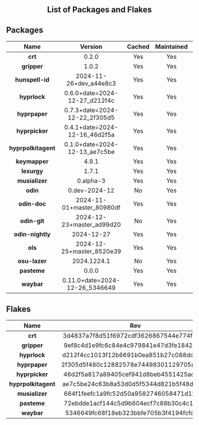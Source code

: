 <!--- This list was auto-generated. DO NOT edit this file manually. -->

<h2 align="center">List of Packages and Flakes</h2>

## Packages

| **Name** | **Version** | **Cached** | **Maintained** | **Homepage** |
| :-: | :-: | :-: | :-: | :-: |
| **crt** | 0.2.0 | Yes | Yes | [🌐](https://github.com/spitulax/crt) |
| **gripper** | 1.0.2 | Yes | Yes | [🌐](https://github.com/spitulax/gripper) |
| **hunspell-id** | 2024-11-26+dev_a44e8c3 | Yes | Yes | [🌐](https://github.com/shuLhan/hunspell-id) |
| **hyprlock** | 0.6.0+date=2024-12-27_d212f4c | Yes | Yes | [🌐](https://github.com/hyprwm/hyprlock) |
| **hyprpaper** | 0.7.3+date=2024-12-22_2f305d5 | Yes | Yes | [🌐](https://github.com/hyprwm/hyprpaper) |
| **hyprpicker** | 0.4.1+date=2024-12-16_46d2f5a | Yes | Yes | [🌐](https://github.com/hyprwm/hyprpicker) |
| **hyprpolkitagent** | 0.1.0+date=2024-12-13_ae7c5be | Yes | Yes | [🌐](https://github.com/hyprwm/hyprpolkitagent) |
| **keymapper** | 4.9.1 | Yes | Yes | [🌐](https://github.com/houmain/keymapper) |
| **lexurgy** | 1.7.1 | Yes | Yes | [🌐](https://github.com/def-gthill/lexurgy) |
| **musializer** | 0.alpha-3 | Yes | Yes | [🌐](https://github.com/tsoding/musializer) |
| **odin** | 0.dev-2024-12 | No | Yes | [🌐](https://odin-lang.org/) |
| **odin-doc** | 2024-11-01+master_80980df | Yes | Yes | [🌐](https://github.com/odin-lang/pkg.odin-lang.org) |
| **odin-git** | 2024-12-23+master_ad99d20 | No | Yes | [🌐](https://odin-lang.org/) |
| **odin-nightly** | 2024-12-27 | Yes | Yes | [🌐](https://odin-lang.org/) |
| **ols** | 2024-12-25+master_8520e39 | Yes | Yes | [🌐](https://github.com/DanielGavin/ols) |
| **osu-lazer** | 2024.1224.1 | No | Yes | [🌐](https://osu.ppy.sh) |
| **pasteme** | 0.0.0 | Yes | Yes | [🌐](https://github.com/spitulax/pasteme) |
| **waybar** | 0.11.0+date=2024-12-26_5346649 | Yes | Yes | [🌐](https://github.com/alexays/waybar) |

## Flakes

| **Name** | **Rev** | **Maintained** | **Homepage** |
| :-: | :-: | :-: | :-: |
| **crt** | 3d4837a7f8d51f6972cdf3626867544e774f1965 | Yes | [🌐](https://github.com/spitulax/crt) |
| **gripper** | 9ef8c4d1e9fc6c84e4c979841e47d3fe1842abd5 | Yes | [🌐](https://github.com/spitulax/gripper) |
| **hyprlock** | d212f4cc1013f12b6691b0ea851b27c088dd8eb8 | Yes | [🌐](https://github.com/hyprwm/hyprlock) |
| **hyprpaper** | 2f305d5f480c12882578e74498301129705a1bb5 | Yes | [🌐](https://github.com/hyprwm/hyprpaper) |
| **hyprpicker** | 46d2f5a817a89405cef941d8beb4551425acf3da | Yes | [🌐](https://github.com/hyprwm/hyprpicker) |
| **hyprpolkitagent** | ae7c5be24c63b8a53d0d5f5344d821b5f48d3623 | Yes | [🌐](https://github.com/hyprwm/hyprpolkitagent) |
| **musializer** | 664f1feefc1a9fc52d50a9582746058471d12e28 | Yes | [🌐](https://github.com/spitulax/musializer) |
| **pasteme** | 72ebdde1acf144c5d9b604ecf7c88b30c4c18f84 | Yes | [🌐](https://github.com/spitulax/pasteme) |
| **waybar** | 5346649fc68f18eb323bbfe705b3f4194fcfd743 | Yes | [🌐](https://github.com/alexays/waybar) |
